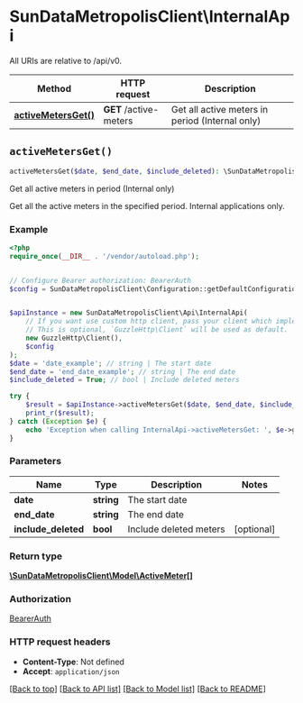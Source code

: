 # SunDataMetropolisClient\InternalApi

All URIs are relative to /api/v0.

Method | HTTP request | Description
------------- | ------------- | -------------
[**activeMetersGet()**](InternalApi.md#activeMetersGet) | **GET** /active-meters | Get all active meters in period (Internal only)


## `activeMetersGet()`

```php
activeMetersGet($date, $end_date, $include_deleted): \SunDataMetropolisClient\Model\ActiveMeter[]
```

Get all active meters in period (Internal only)

Get all the active meters in the specified period. Internal applications only.

### Example

```php
<?php
require_once(__DIR__ . '/vendor/autoload.php');


// Configure Bearer authorization: BearerAuth
$config = SunDataMetropolisClient\Configuration::getDefaultConfiguration()->setAccessToken('YOUR_ACCESS_TOKEN');


$apiInstance = new SunDataMetropolisClient\Api\InternalApi(
    // If you want use custom http client, pass your client which implements `GuzzleHttp\ClientInterface`.
    // This is optional, `GuzzleHttp\Client` will be used as default.
    new GuzzleHttp\Client(),
    $config
);
$date = 'date_example'; // string | The start date
$end_date = 'end_date_example'; // string | The end date
$include_deleted = True; // bool | Include deleted meters

try {
    $result = $apiInstance->activeMetersGet($date, $end_date, $include_deleted);
    print_r($result);
} catch (Exception $e) {
    echo 'Exception when calling InternalApi->activeMetersGet: ', $e->getMessage(), PHP_EOL;
}
```

### Parameters

Name | Type | Description  | Notes
------------- | ------------- | ------------- | -------------
 **date** | **string**| The start date |
 **end_date** | **string**| The end date |
 **include_deleted** | **bool**| Include deleted meters | [optional]

### Return type

[**\SunDataMetropolisClient\Model\ActiveMeter[]**](../Model/ActiveMeter.md)

### Authorization

[BearerAuth](../../README.md#BearerAuth)

### HTTP request headers

- **Content-Type**: Not defined
- **Accept**: `application/json`

[[Back to top]](#) [[Back to API list]](../../README.md#endpoints)
[[Back to Model list]](../../README.md#models)
[[Back to README]](../../README.md)

